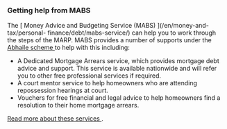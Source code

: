 ###  Getting help from MABS

The [ Money Advice and Budgeting Service (MABS) ](/en/money-and-tax/personal-
finance/debt/mabs-service/) can help you to work through the steps of the
MARP. MABS provides a number of supports under the [ Abhaile scheme
](https://www.mabs.ie/en/abhaile/) to help with this including:

  * A Dedicated Mortgage Arrears service, which provides mortgage debt advice and support. This service is available nationwide and will refer you to other free professional services if required. 
  * A court mentor service to help homeowners who are attending repossession hearings at court. 
  * Vouchers for free financial and legal advice to help homeowners find a resolution to their home mortgage arrears. 

[ Read more about these services
](https://www.mabs.ie/en/how_we_help/mortgage_arrears.html) .
